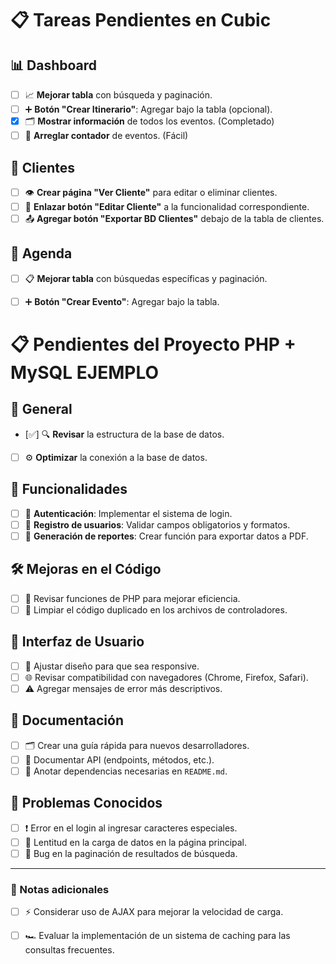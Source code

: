 # 📋 Tareas Pendientes en Cubic

## 📊 Dashboard
- [ ] 📈 **Mejorar tabla** con búsqueda y paginación.
- [ ] ➕ **Botón "Crear Itinerario"**: Agregar bajo la tabla (opcional).
- [x] 🗂️ **Mostrar información** de todos los eventos. (Completado)
- [ ] 🔢 **Arreglar contador** de eventos. (Fácil)

## 👤 Clientes
- [ ] 👁️ **Crear página "Ver Cliente"** para editar o eliminar clientes.
- [ ] 🔄 **Enlazar botón "Editar Cliente"** a la funcionalidad correspondiente.
- [ ] 📤 **Agregar botón "Exportar BD Clientes"** debajo de la tabla de clientes.

## 📅 Agenda
- [ ] 📋 **Mejorar tabla** con búsquedas específicas y paginación.
- [ ] ➕ **Botón "Crear Evento"**: Agregar bajo la tabla.




































# 📋 Pendientes del Proyecto PHP + MySQL EJEMPLO

## 📂 General
- [✅] 🔍 **Revisar** la estructura de la base de datos.
- [ ] ⚙️ **Optimizar** la conexión a la base de datos.

## 🔧 Funcionalidades
- [ ] 🔐 **Autenticación**: Implementar el sistema de login.
- [ ] 📝 **Registro de usuarios**: Validar campos obligatorios y formatos.
- [ ] 📄 **Generación de reportes**: Crear función para exportar datos a PDF.

## 🛠️ Mejoras en el Código
- [ ] 🚀 Revisar funciones de PHP para mejorar eficiencia.
- [ ] 🧹 Limpiar el código duplicado en los archivos de controladores.

## 🎨 Interfaz de Usuario
- [ ] 📱 Ajustar diseño para que sea responsive.
- [ ] 🌐 Revisar compatibilidad con navegadores (Chrome, Firefox, Safari).
- [ ] ⚠️ Agregar mensajes de error más descriptivos.

## 📖 Documentación
- [ ] 🗂️ Crear una guía rápida para nuevos desarrolladores.
- [ ] 📝 Documentar API (endpoints, métodos, etc.).
- [ ] 📜 Anotar dependencias necesarias en `README.md`.

## 🐛 Problemas Conocidos
- [ ] ❗ Error en el login al ingresar caracteres especiales.
- [ ] 🐢 Lentitud en la carga de datos en la página principal.
- [ ] 🔄 Bug en la paginación de resultados de búsqueda.

---

### 📌 Notas adicionales
- [ ] ⚡ Considerar uso de AJAX para mejorar la velocidad de carga.
- [ ] 🏎️ Evaluar la implementación de un sistema de caching para las consultas frecuentes.

